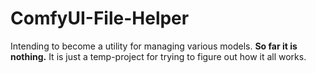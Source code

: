 # ComfyUI-File-Helper
Intending to become a utility for managing various models.
**So far it is nothing.**
It is just a temp-project for trying to figure out how it all works.
